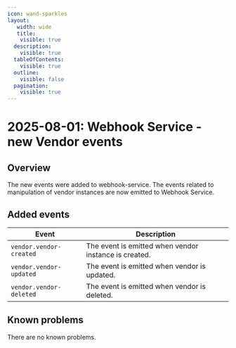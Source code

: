 ```yaml
---
icon: wand-sparkles
layout:
   width: wide
   title:
    visible: true
  description:
    visible: true
  tableOfContents:
    visible: true
  outline:
    visible: false
  pagination:
    visible: true
---
```


# 2025-08-01: Webhook Service - new Vendor events

## Overview

The new events were added to webhook-service. The events related to manipulation of vendor instances are now emitted to Webhook Service.

## Added events

| Event                   | Description                                           |
|-------------------------|-------------------------------------------------------|
| `vendor.vendor-created` | The event is emitted when vendor instance is created. |
| `vendor.vendor-updated` | The event is emitted when vendor is updated.          |
| `vendor.vendor-deleted` | The event is emitted when vendor is deleted.          |

## Known problems

There are no known problems.